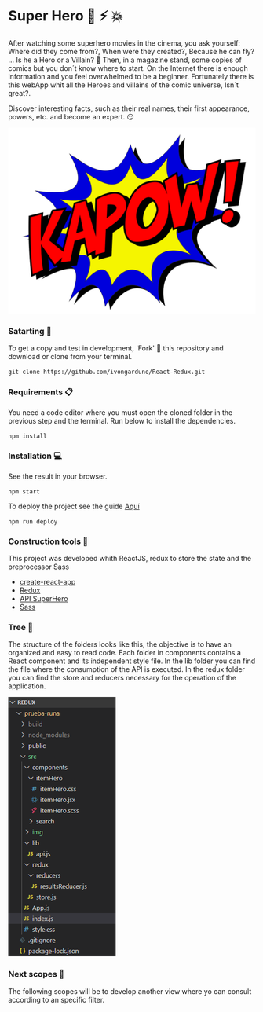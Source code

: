 # Super Hero :muscle: :zap: :boom:

After watching some superhero movies in the cinema, you ask yourself: Where did they come from?, When were they created?, Because he can fly? ... Is he a Hero or a Villain? :hear_no_evil: Then, in a magazine stand, some copies of comics but you don´t know where to start. On the Internet there is enough information and you feel overwhelmed to be a beginner. Fortunately there is this webApp whit all the Heroes and villains of the comic universe, Isn´t great?.

Discover interesting facts, such as their real names, their first appearance, powers, etc. and become an expert. :smirk:

![](src/img/kapow.png)

### Satarting :rocket:

To get a copy and test in development, 'Fork' :fork_and_knife: this repository and download or clone from your terminal.

    git clone https://github.com/ivongarduno/React-Redux.git

### Requirements :clipboard:

You need a code editor where you must open the cloned folder in the previous step and the terminal. Run below to install the dependencies. 

    npm install

### Installation :computer:

See the result in your browser.

    npm start

To deploy the project see the guide [Aquí](https://create-react-app.dev/docs/deployment/)

    npm run deploy

### Construction tools :wrench:

This project was developed whith ReactJS, redux to store the state and the preprocessor Sass

* [create-react-app](https://github.com/facebook/create-react-app)
* [Redux](https://es.redux.js.org/docs/basico/uso-con-react.html)
* [API SuperHero](https://www.superheroapi.com/)
* [Sass](https://sass-lang.com/)

### Tree :deciduous_tree:

The structure of the folders looks like this, the objective is to have an organized and easy to read code. Each folder in components contains a React component and its independent style file. In the lib folder you can find the file where the consumption of the API is executed. In the redux folder you can find the store and reducers necessary for the operation of the application.

![](src/img/arbol.png)

### Next scopes :construction:

The following scopes will be to develop another view where yo can consult according to an specific filter.

